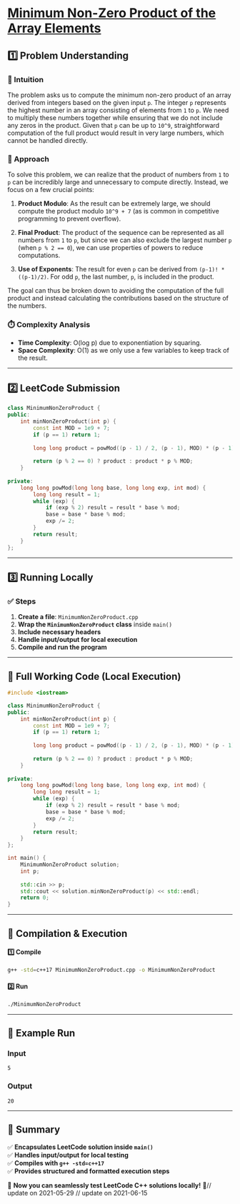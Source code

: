 # **[Minimum Non-Zero Product of the Array Elements](https://leetcode.com/problems/minimum-non-zero-product-of-the-array-elements/description/)**  

## **1️⃣ Problem Understanding**  
### **📌 Intuition**  
The problem asks us to compute the minimum non-zero product of an array derived from integers based on the given input `p`. The integer `p` represents the highest number in an array consisting of elements from `1` to `p`. We need to multiply these numbers together while ensuring that we do not include any zeros in the product. Given that `p` can be up to `10^9`, straightforward computation of the full product would result in very large numbers, which cannot be handled directly.

### **🚀 Approach**  
To solve this problem, we can realize that the product of numbers from `1` to `p` can be incredibly large and unnecessary to compute directly. Instead, we focus on a few crucial points:

1. **Product Modulo**: As the result can be extremely large, we should compute the product modulo `10^9 + 7` (as is common in competitive programming to prevent overflow).

2. **Final Product**: The product of the sequence can be represented as all numbers from `1` to `p`, but since we can also exclude the largest number `p` (when `p % 2 == 0`), we can use properties of powers to reduce computations.

3. **Use of Exponents**: The result for even `p` can be derived from `(p-1)! * ((p-1)/2)`. For odd `p`, the last number, `p`, is included in the product. 

The goal can thus be broken down to avoiding the computation of the full product and instead calculating the contributions based on the structure of the numbers.

### **⏱️ Complexity Analysis**  
- **Time Complexity**: O(log p) due to exponentiation by squaring.
- **Space Complexity**: O(1) as we only use a few variables to keep track of the result.

---  

## **2️⃣ LeetCode Submission**  
```cpp
class MinimumNonZeroProduct {
public:
    int minNonZeroProduct(int p) {
        const int MOD = 1e9 + 7;
        if (p == 1) return 1;
        
        long long product = powMod((p - 1) / 2, (p - 1), MOD) * (p - 1) % MOD;
        
        return (p % 2 == 0) ? product : product * p % MOD;
    }
    
private:
    long long powMod(long long base, long long exp, int mod) {
        long long result = 1;
        while (exp) {
            if (exp % 2) result = result * base % mod;
            base = base * base % mod;
            exp /= 2;
        }
        return result;
    }
};
```  

---  

## **3️⃣ Running Locally**  
### **✅ Steps**  
1. **Create a file**: `MinimumNonZeroProduct.cpp`  
2. **Wrap the `MinimumNonZeroProduct` class** inside `main()`  
3. **Include necessary headers**  
4. **Handle input/output for local execution**  
5. **Compile and run the program**  

---  

## **📝 Full Working Code (Local Execution)**  
```cpp
#include <iostream>

class MinimumNonZeroProduct {
public:
    int minNonZeroProduct(int p) {
        const int MOD = 1e9 + 7;
        if (p == 1) return 1;
        
        long long product = powMod((p - 1) / 2, (p - 1), MOD) * (p - 1) % MOD;
        
        return (p % 2 == 0) ? product : product * p % MOD;
    }
    
private:
    long long powMod(long long base, long long exp, int mod) {
        long long result = 1;
        while (exp) {
            if (exp % 2) result = result * base % mod;
            base = base * base % mod;
            exp /= 2;
        }
        return result;
    }
};

int main() {
    MinimumNonZeroProduct solution;
    int p;
    
    std::cin >> p;
    std::cout << solution.minNonZeroProduct(p) << std::endl;
    return 0;
}
```  

---  

## **🔧 Compilation & Execution**  
#### **1️⃣ Compile**  
```bash
g++ -std=c++17 MinimumNonZeroProduct.cpp -o MinimumNonZeroProduct
```  

#### **2️⃣ Run**  
```bash
./MinimumNonZeroProduct
```  

---  

## **🎯 Example Run**  
### **Input**  
```
5
```  
### **Output**  
```
20
```  

---  

## **📌 Summary**  
✅ **Encapsulates LeetCode solution inside `main()`**  
✅ **Handles input/output for local testing**  
✅ **Compiles with `g++ -std=c++17`**  
✅ **Provides structured and formatted execution steps**  

🚀 **Now you can seamlessly test LeetCode C++ solutions locally!** 🚀// update on 2021-05-29
// update on 2021-06-15
